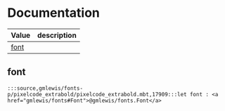 # Documentation
|Value|description|
|---|---|
|[font](#font)||

## font

```moonbit
:::source,gmlewis/fonts-p/pixelcode_extrabold/pixelcode_extrabold.mbt,17909:::let font : <a href="gmlewis/fonts#Font">@gmlewis/fonts.Font</a>
```

